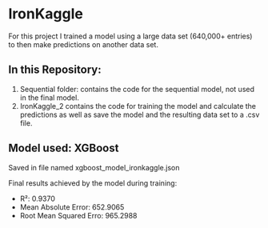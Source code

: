 # IronKaggle
For this project I trained a model using a large data set (640,000+ entries) to then make predictions on another data set. 

## In this Repository:
1. Sequential folder: contains the code for the sequential model, not used in the final model.
2. IronKaggle_2 contains the code for training the model and calculate the predictions as well as save the model and the resulting data set to a .csv file.

## Model used: XGBoost
Saved in file named xgboost_model_ironkaggle.json

Final results achieved by the model during training:
- R²: 0.9370
- Mean Absolute Error: 652.9065
- Root Mean Squared Erro: 965.2988

